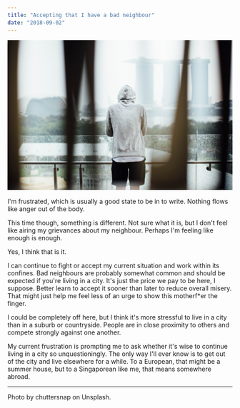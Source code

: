 ```yaml
---
title: "Accepting that I have a bad neighbour"
date: "2018-09-02"
---
```


![frustrated nick ang blog](images/chuttersnap-135797-unsplash.jpg)

I'm frustrated, which is usually a good state to be in to write. Nothing flows like anger out of the body.

This time though, something is different. Not sure what it is, but I don't feel like airing my grievances about my neighbour. Perhaps I'm feeling like enough is enough.

Yes, I think that is it.

I can continue to fight or accept my current situation and work within its confines. Bad neighbours are probably somewhat common and should be expected if you're living in a city. It's just the price we pay to be here, I suppose. Better learn to accept it sooner than later to reduce overall misery. That might just help me feel less of an urge to show this motherf\*er the finger.

I could be completely off here, but I think it's more stressful to live in a city than in a suburb or countryside. People are in close proximity to others and compete strongly against one another.

My current frustration is prompting me to ask whether it's wise to continue living in a city so unquestioningly. The only way I'll ever know is to get out of the city and live elsewhere for a while. To a European, that might be a summer house, but to a Singaporean like me, that means somewhere abroad.

* * *

Photo by chuttersnap on Unsplash.
